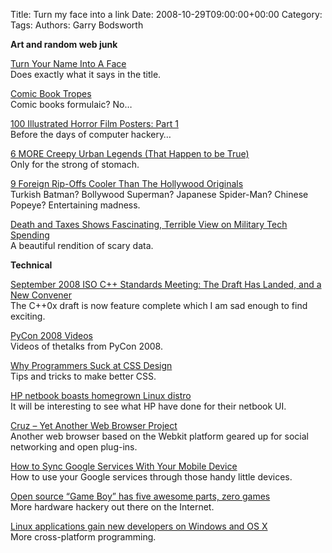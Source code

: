 Title: Turn my face into a link
Date: 2008-10-29T09:00:00+00:00
Category: 
Tags: 
Authors: Garry Bodsworth

**Art and random web junk**

[Turn Your Name Into A Face][1]  
Does exactly what it says in the title.

[Comic Book Tropes][2]  
Comic books formulaic? No&#8230;

[100 Illustrated Horror Film Posters: Part 1][3]  
Before the days of computer hackery&#8230;

[6 MORE Creepy Urban Legends (That Happen to be True)][4]  
Only for the strong of stomach.

[9 Foreign Rip-Offs Cooler Than The Hollywood Originals][5]  
Turkish Batman? Bollywood Superman? Japanese Spider-Man? Chinese Popeye? Entertaining madness.

[Death and Taxes Shows Fascinating, Terrible View on Military Tech Spending][6]  
A beautiful rendition of scary data.

**Technical**

[September 2008 ISO C++ Standards Meeting: The Draft Has Landed, and a New Convener][7]  
The C++0x draft is now feature complete which I am sad enough to find exciting.

[PyCon 2008 Videos][8]  
Videos of thetalks from PyCon 2008.

[Why Programmers Suck at CSS Design ][9]  
Tips and tricks to make better CSS.

[HP netbook boasts homegrown Linux distro][10]  
It will be interesting to see what HP have done for their netbook UI.

[Cruz &#8211; Yet Another Web Browser Project][11]  
Another web browser based on the Webkit platform geared up for social networking and open plug-ins.

[How to Sync Google Services With Your Mobile Device][12]  
How to use your Google services through those handy little devices.

[Open source &#8220;Game Boy&#8221; has five awesome parts, zero games][13]  
More hardware hackery out there on the Internet.

[Linux applications gain new developers on Windows and OS X][14]  
More cross-platform programming.

 [1]: http://turnyournameintoaface.com/
 [2]: http://tvtropes.org/pmwiki/pmwiki.php/Main/ComicBookTropes
 [3]: http://wellmedicated.com/inspiration/100-illustrated-horror-film-posters-part-1/
 [4]: http://www.cracked.com/article_16721_6-more-creepy-urban-legends-that-happen-be-true.html
 [5]: http://www.cracked.com/article_16704_9-foreign-rip-offs-cooler-than-hollywood-originals.html
 [6]: http://gizmodo.com/5068686/death-and-taxes-shows-fascinating-terrible-view-on-military-tech-spending
 [7]: http://herbsutter.wordpress.com/2008/10/28/september-2008-iso-c-standards-meeting-the-draft-has-landed-and-a-new-convener/
 [8]: http://www.youtube.com/user/pycon08
 [9]: http://www.betaversion.org/~stefano/linotype/news/169/
 [10]: http://www.linuxdevices.com/news/NS7556806272.html
 [11]: http://cruzapp.com/
 [12]: http://mashable.com/2008/10/27/how-to-sync-google-services-mobile/
 [13]: http://antipastohw.blogspot.com/2008/10/using-inputshield-to-make-open-source.html
 [14]: http://arstechnica.com/news.ars/post/20081027-linux-applications-gain-new-developers-on-windows-and-os-x.html
